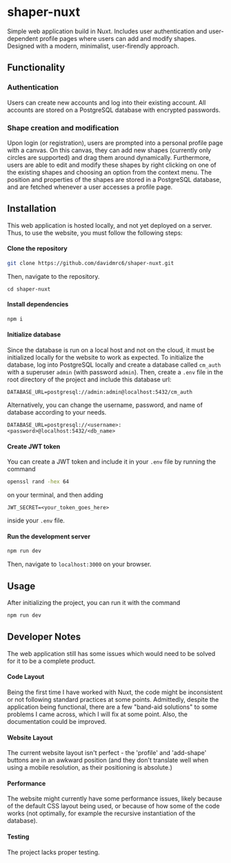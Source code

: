 # shaper-nuxt
Simple web application build in Nuxt. Includes user authentication and user-dependent profile pages where users can add and modify shapes. Designed with a modern, minimalist, user-firendly approach.

## Functionality
### Authentication
Users can create new accounts and log into their existing account. All accounts are stored on a PostgreSQL database with encrypted passwords.
### Shape creation and modification
Upon login (or registration), users are prompted into a personal profile page with a canvas. On this canvas, they can add new shapes (currently only circles are supported) and drag them around dynamically. Furthermore, users are able to edit and modify these shapes by right clicking on one of the existing shapes and choosing an option from the context menu. The position and properties of the shapes are stored in a PostgreSQL database, and are fetched whenever a user accesses a profile page.

## Installation
This web application is hosted locally, and not yet deployed on a server. Thus, to use the website, you must follow the following steps:
#### Clone the repository
```bash
git clone https://github.com/davidmrc6/shaper-nuxt.git
```
Then, navigate to the repository.
```
cd shaper-nuxt
```
#### Install dependencies
```bash
npm i
```
#### Initialize database
Since the database is run on a local host and not on the cloud, it must be initialized locally for the website to work as expected.
To initialize the database, log into PostgreSQL locally and create a database called `cm_auth` with a superuser `admin` (with password `admin`). Then, create a `.env` file in the root directory of the project and include this database url:
```.env
DATABASE_URL=postgresql://admin:admin@localhost:5432/cm_auth
```
Alternatively, you can change the username, password, and name of database according to your needs.
```.env
DATABASE_URL=postgresql://<username>:<password>@localhost:5432/<db_name>
```
#### Create JWT token
You can create a JWT token and include it in your `.env` file by running the command
```bash
openssl rand -hex 64
```
on your terminal, and then adding
```.env
JWT_SECRET=<your_token_goes_here>
```
inside your `.env` file.
#### Run the development server
```bash
npm run dev
```
Then, navigate to `localhost:3000` on your browser.
## Usage
After initializing the project, you can run it with the command
```bash
npm run dev
```
## Developer Notes
The web application still has some issues which would need to be solved for it to be a complete product.

#### Code Layout
Being the first time I have worked with Nuxt, the code might be inconsistent or not following standard practices at some points. Admittedly, despite the application being functional, there are a few "band-aid solutions" to some problems I came across, which I will fix at some point. Also, the documentation could be improved.

#### Website Layout
The current website layout isn't perfect - the 'profile' and 'add-shape' buttons are in an awkward position (and they don't translate well when using a mobile resolution, as their positioning is absolute.)

#### Performance
The website might currently have some performance issues, likely because of the default CSS layout being used, or because of how some of the code works (not optimally, for example the recursive instantiation of the database).

#### Testing
The project lacks proper testing.
